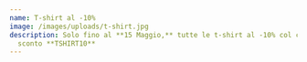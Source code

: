 ```yaml
---
name: T-shirt al -10%
image: /images/uploads/t-shirt.jpg
description: Solo fino al **15 Maggio,** tutte le t-shirt al -10% col codice
  sconto **TSHIRT10**
---
```

